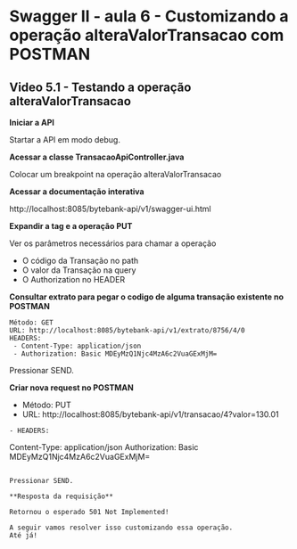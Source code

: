 # Swagger II - aula 6 - Customizando a operação alteraValorTransacao com POSTMAN

## Video 5.1 - Testando a operação alteraValorTransacao
 
**Iniciar a API**

Startar a API em modo debug.

**Acessar a classe TransacaoApiController.java**

Colocar um breakpoint na operação alteraValorTransacao

**Acessar a documentação interativa**

http://localhost:8085/bytebank-api/v1/swagger-ui.html 

**Expandir a tag e a operação PUT**

Ver os parâmetros necessários para chamar a operação

- O código da Transação no path
- O valor da Transação na query 
- O Authorization no HEADER

**Consultar extrato para pegar o codigo de alguma transação existente no POSTMAN**

```
Método: GET
URL: http://localhost:8085/bytebank-api/v1/extrato/8756/4/0 
HEADERS:
 - Content-Type: application/json
 - Authorization: Basic MDEyMzQ1Njc4MzA6c2VuaGExMjM=
```

Pressionar SEND.


**Criar nova request no POSTMAN**

- Método: PUT
- URL: http://localhost:8085/bytebank-api/v1/transacao/4?valor=130.01

```
- HEADERS:
```
 Content-Type: application/json
 Authorization: Basic MDEyMzQ1Njc4MzA6c2VuaGExMjM=
```

Pressionar SEND.

**Resposta da requisição**

Retornou o esperado 501 Not Implemented!

A seguir vamos resolver isso customizando essa operação.
Até já!
